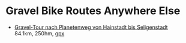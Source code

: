 # Gravel Bike Routes Anywhere Else

- [Gravel-Tour nach Planetenweg von Hainstadt bis Seligenstadt](https://www.komoot.com/de-de/tour/2437036845?share_token=a0USqFGoe3mTqbQ3CF6Qkzy3g3OT3WkOjPPpnF9QJLVVqWBEql&ref=)  
  84.1km, 250hm, [gpx](gpx/gravel-misc/2025-07-26_2437036845_Gravel-Tour_nach_Planetenweg_von_Hainstadt_bis_Seligenstadt.gpx)
